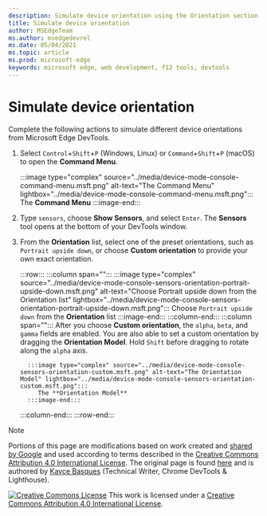 ```yaml
---
description: Simulate device orientation using the Orientation section of the Sensors tool.
title: Simulate device orientation
author: MSEdgeTeam
ms.author: msedgedevrel
ms.date: 05/04/2021
ms.topic: article
ms.prod: microsoft-edge
keywords: microsoft edge, web development, f12 tools, devtools
---
```

<!-- Copyright Kayce Basques

   Licensed under the Apache License, Version 2.0 (the "License");
   you may not use this file except in compliance with the License.
   You may obtain a copy of the License at

       https://www.apache.org/licenses/LICENSE-2.0

   Unless required by applicable law or agreed to in writing, software
   distributed under the License is distributed on an "AS IS" BASIS,
   WITHOUT WARRANTIES OR CONDITIONS OF ANY KIND, either express or implied.
   See the License for the specific language governing permissions and
   limitations under the License.  -->
# Simulate device orientation

Complete the following actions to simulate different device orientations from Microsoft Edge DevTools.

<!--todo: update device orientation section when available -->

1.  Select `Control`+`Shift`+`P` \(Windows, Linux\) or `Command`+`Shift`+`P` \(macOS\) to open the **Command Menu**.

    :::image type="complex" source="../media/device-mode-console-command-menu.msft.png" alt-text="The Command Menu" lightbox="../media/device-mode-console-command-menu.msft.png":::
       The **Command Menu**
    :::image-end:::

1.  Type `sensors`, choose **Show Sensors**, and select `Enter`.  The **Sensors** tool opens at the bottom of your DevTools window.
1.  From the **Orientation** list, select one of the preset orientations, such as `Portrait upside down`, or choose **Custom orientation** to provide your own exact orientation.

    :::row:::
       :::column span="":::
          :::image type="complex" source="../media/device-mode-console-sensors-orientation-portrait-upside-down.msft.png" alt-text="Choose Portrait upside down from the Orientation list" lightbox="../media/device-mode-console-sensors-orientation-portrait-upside-down.msft.png":::
             Choose `Portrait upside down` from the **Orientation** list
          :::image-end:::
       :::column-end:::
       :::column span="":::
          After you choose **Custom orientation**, the `alpha`, `beta`, and `gamma` fields are enabled.
          <!--To understand how each axis works, navigate to [Alpha][alpha], [Beta][beta], and [Gamma][gamma].  -->
          <!--todo: update links to alpha, beta, and gamma section when available -->
          You are also able to set a custom orientation by dragging the **Orientation Model**.  Hold `Shift` before dragging to rotate along the `alpha` axis.

          :::image type="complex" source="../media/device-mode-console-sensors-orientation-custom.msft.png" alt-text="The Orientation Model" lightbox="../media/device-mode-console-sensors-orientation-custom.msft.png":::
             The **Orientation Model**
          :::image-end:::
       :::column-end:::
    :::row-end:::


<!-- ====================================================================== -->
<!-- links -->
<!--
[WebFundamentasNativeHardwareDeviceOrientationIndex]: /web/fundamentals/native-hardware/device-orientation/index "Device Orientation & Motion"
[WebFundamentasNativeHardwareDeviceOrientationIndexAlpha]: /web/fundamentals/native-hardware/device-orientation/index#alpha "Alpha - Device Orientation & Motion"
[WebFundamentasNativeHardwareDeviceOrientationIndexBeta]: /web/fundamentals/native-hardware/device-orientation/index#beta "Beta - Device Orientation & Motion"
[WebFundamentasNativeHardwareDeviceOrientationIndexGamma]: /web/fundamentals/native-hardware/device-orientation/index#gamma "Gamma - Device Orientation & Motion"
-->


<!-- ====================================================================== -->
> [!NOTE]
> Portions of this page are modifications based on work created and [shared by Google][GoogleSitePolicies] and used according to terms described in the [Creative Commons Attribution 4.0 International License][CCA4IL].
> The original page is found [here](https://developers.google.com/web/tools/chrome-devtools/device-mode/orientation) and is authored by [Kayce Basques][KayceBasques] \(Technical Writer, Chrome DevTools \& Lighthouse\).

[![Creative Commons License][CCby4Image]][CCA4IL]
This work is licensed under a [Creative Commons Attribution 4.0 International License][CCA4IL].

[CCA4IL]: https://creativecommons.org/licenses/by/4.0
[CCby4Image]: https://i.creativecommons.org/l/by/4.0/88x31.png
[GoogleSitePolicies]: https://developers.google.com/terms/site-policies
[KayceBasques]: https://developers.google.com/web/resources/contributors#kayce-basques
